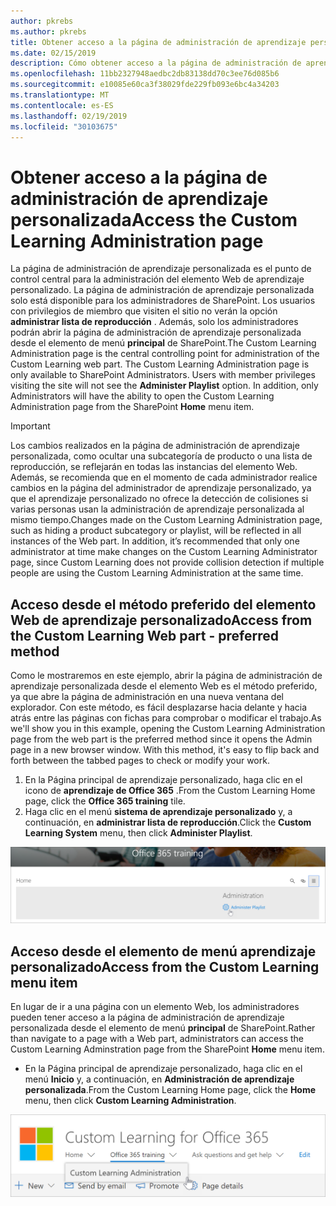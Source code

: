 ```yaml
---
author: pkrebs
ms.author: pkrebs
title: Obtener acceso a la página de administración de aprendizaje personalizada
ms.date: 02/15/2019
description: Cómo obtener acceso a la página de administración de aprendizaje personalizada desde el elemento Web o el menú
ms.openlocfilehash: 11bb2327948aedbc2db83138dd70c3ee76d085b6
ms.sourcegitcommit: e10085e60ca3f38029fde229fb093e6bc4a34203
ms.translationtype: MT
ms.contentlocale: es-ES
ms.lasthandoff: 02/19/2019
ms.locfileid: "30103675"
---
```

# <a name="access-the-custom-learning-administration-page"></a><span data-ttu-id="30a72-103">Obtener acceso a la página de administración de aprendizaje personalizada</span><span class="sxs-lookup"><span data-stu-id="30a72-103">Access the Custom Learning Administration page</span></span>

<span data-ttu-id="30a72-p101">La página de administración de aprendizaje personalizada es el punto de control central para la administración del elemento Web de aprendizaje personalizado. La página de administración de aprendizaje personalizada solo está disponible para los administradores de SharePoint. Los usuarios con privilegios de miembro que visiten el sitio no verán la opción **administrar lista de reproducción** . Además, solo los administradores podrán abrir la página de administración de aprendizaje personalizada desde el elemento de menú **principal** de SharePoint.</span><span class="sxs-lookup"><span data-stu-id="30a72-p101">The Custom Learning Administration page is the central controlling point for administration of the Custom Learning web part. The Custom Learning Administration page is only available to SharePoint Administrators. Users with member privileges visiting the site will not see the **Administer Playlist** option. In addition, only Administrators will have the ability to open the Custom Learning Administration page from the SharePoint **Home** menu item.</span></span>  

> [!IMPORTANT]
> <span data-ttu-id="30a72-p102">Los cambios realizados en la página de administración de aprendizaje personalizada, como ocultar una subcategoría de producto o una lista de reproducción, se reflejarán en todas las instancias del elemento Web. Además, se recomienda que en el momento de cada administrador realice cambios en la página del administrador de aprendizaje personalizado, ya que el aprendizaje personalizado no ofrece la detección de colisiones si varias personas usan la administración de aprendizaje personalizada al mismo tiempo.</span><span class="sxs-lookup"><span data-stu-id="30a72-p102">Changes made on the Custom Learning Administration page, such as hiding a product subcategory or playlist, will be reflected in all instances of the Web part. In addition, it’s recommended that only one administrator at time make changes on the Custom Learning Administrator page, since Custom Learning does not provide collision detection if multiple people are using the Custom Learning Administration at the same time.</span></span>  

## <a name="access-from-the-custom-learning-web-part---preferred-method"></a><span data-ttu-id="30a72-110">Acceso desde el método preferido del elemento Web de aprendizaje personalizado</span><span class="sxs-lookup"><span data-stu-id="30a72-110">Access from the Custom Learning Web part - preferred method</span></span>
<span data-ttu-id="30a72-p103">Como le mostraremos en este ejemplo, abrir la página de administración de aprendizaje personalizada desde el elemento Web es el método preferido, ya que abre la página de administración en una nueva ventana del explorador. Con este método, es fácil desplazarse hacia delante y hacia atrás entre las páginas con fichas para comprobar o modificar el trabajo.</span><span class="sxs-lookup"><span data-stu-id="30a72-p103">As we'll show you in this example, opening the Custom Learning Administration page from the web part is the preferred method since it opens the Admin page in a new browser window. With this method, it's easy to flip back and forth between the tabbed pages to check or modify your work.</span></span>  

1. <span data-ttu-id="30a72-113">En la Página principal de aprendizaje personalizado, haga clic en el icono de **aprendizaje de Office 365** .</span><span class="sxs-lookup"><span data-stu-id="30a72-113">From the Custom Learning Home page, click the **Office 365 training** tile.</span></span>
2. <span data-ttu-id="30a72-114">Haga clic en el menú **sistema de aprendizaje personalizado** y, a continuación, en **administrar lista de reproducción**.</span><span class="sxs-lookup"><span data-stu-id="30a72-114">Click the **Custom Learning System** menu, then click **Administer Playlist**.</span></span> 

![CG-adminaccbtn. png](media/cg-adminaccbtn.png)

## <a name="access-from-the-custom-learning-menu-item"></a><span data-ttu-id="30a72-116">Acceso desde el elemento de menú aprendizaje personalizado</span><span class="sxs-lookup"><span data-stu-id="30a72-116">Access from the Custom Learning menu item</span></span>
<span data-ttu-id="30a72-117">En lugar de ir a una página con un elemento Web, los administradores pueden tener acceso a la página de administración de aprendizaje personalizada desde el elemento de menú **principal** de SharePoint.</span><span class="sxs-lookup"><span data-stu-id="30a72-117">Rather than navigate to a page with a Web part, administrators can access the Custom Learning Adminstration page from the SharePoint **Home** menu item.</span></span> 

- <span data-ttu-id="30a72-118">En la Página principal de aprendizaje personalizado, haga clic en el menú **Inicio** y, a continuación, en **Administración de aprendizaje personalizada**.</span><span class="sxs-lookup"><span data-stu-id="30a72-118">From the Custom Learning Home page, click the **Home** menu, then click **Custom Learning Administration**.</span></span>

![CG-adminaccmenu. png](media/cg-adminaccmenu.png)